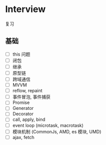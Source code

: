 # Interview

复习

## 基础

-   [ ] this 问题
-   [ ] 闭包
-   [ ] 继承
-   [ ] 原型链
-   [ ] 跨域通信
-   [ ] MVVM
-   [ ] reflow, repaint
-   [ ] 事件冒泡, 事件捕获
-   [ ] Promise
-   [ ] Generator
-   [ ] Decorator
-   [ ] call, apply, bind
-   [ ] event loop (microtask, macrotask)
-   [ ] 模块机制 (CommonJs, AMD, es 模块, UMD)
-   [ ] ajax, fetch
